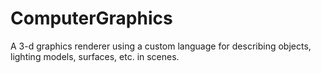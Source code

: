 # ComputerGraphics
A 3-d graphics renderer using a custom language for describing objects, lighting models, surfaces, etc. in scenes.
